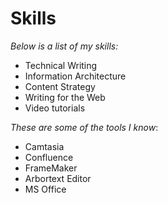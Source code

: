 # Skills

*Below is a list of my skills:*
* Technical Writing
* Information Architecture
* Content Strategy
* Writing for the Web
* Video tutorials

*These are some of the tools I know*:
* Camtasia
* Confluence
* FrameMaker
* Arbortext Editor
* MS Office

